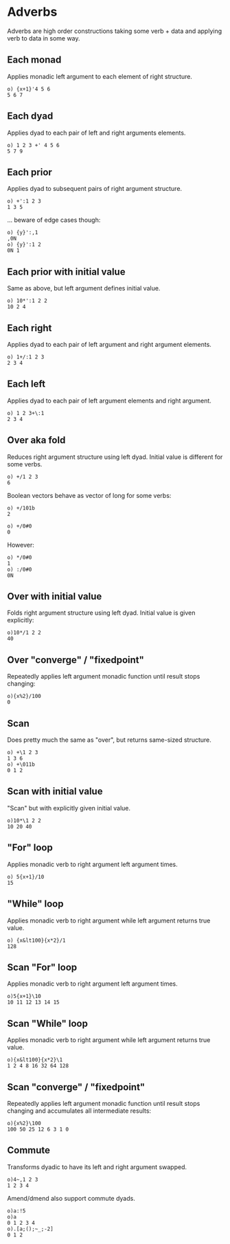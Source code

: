 # Adverbs

Adverbs are high order constructions taking some verb + data and applying verb to data in some way.

## Each monad

Applies monadic left argument to each element of right structure.

```o
o) {x+1}'4 5 6
5 6 7
```

## Each dyad

Applies dyad to each pair of left and right arguments elements.

```o
o) 1 2 3 +' 4 5 6
5 7 9
```

## Each prior

Applies dyad to subsequent pairs of right argument structure.

```o
o) +':1 2 3
1 3 5
```

... beware of edge cases though:

```o
o) {y}':,1
,0N
o) {y}':1 2
0N 1
```

## Each prior with initial value

Same as above, but left argument defines initial value.

```o
o) 10*':1 2 2
10 2 4
```

## Each right

Applies dyad to each pair of left argument and right argument elements.

```o
o) 1+/:1 2 3
2 3 4
```

## Each left

Applies dyad to each pair of left argument elements and right argument.

```o
o) 1 2 3+\:1
2 3 4
```

## Over aka fold

Reduces right argument structure using left dyad. Initial value is different for some verbs.

```o
o) +/1 2 3
6

```
Boolean vectors behave as vector of long for some verbs:

```o
o) +/101b
2
```

```o
o) +/0#0
0
```

However:

```o
o) */0#0
1
o) :/0#0
0N
```

## Over with initial value

Folds right argument structure using left dyad. Initial value is given explicitly:

```o
o)10*/1 2 2
40
```

## Over "converge" / "fixedpoint"

Repeatedly applies left argument monadic function until result stops changing:

```o
o){x%2}/100
0
```

## Scan

Does pretty much the same as "over", but returns same-sized structure.

```o
o) +\1 2 3
1 3 6
o) +\011b
0 1 2
```

## Scan with initial value

"Scan" but with explicitly given initial value.

```o
o)10*\1 2 2
10 20 40
```

## "For" loop

Applies monadic verb to right argument left argument times.

```o
o) 5{x+1}/10
15
```

## "While" loop

Applies monadic verb to right argument while left argument returns true value.

```o
o) {x&lt100}{x*2}/1
128
```

## Scan "For" loop

Applies monadic verb to right argument left argument times.

```o
o)5{x+1}\10
10 11 12 13 14 15
```

## Scan "While" loop

Applies monadic verb to right argument while left argument returns true value.

```o
o){x&lt100}{x*2}\1
1 2 4 8 16 32 64 128
```

## Scan "converge" / "fixedpoint"

Repeatedly applies left argument monadic function until result stops changing and accumulates all intermediate results:

```o
o){x%2}\100
100 50 25 12 6 3 1 0
```

## Commute

Transforms dyadic to have its left and right argument swapped.

```o
o)4~,1 2 3
1 2 3 4

```
Amend/dmend also support commute dyads.

```o
o)a:!5
o)a
0 1 2 3 4
o).[a;();~_;-2]
0 1 2
```
